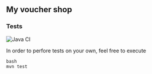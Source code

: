 ## My voucher shop

### Tests

![Java CI](https://github.com/Jobson13/ADSK_PP5_JK_2020/workflows/Java%20CI/badge.svg)

In order to perfore tests on your own, feel free to execute

```
bash
mvn test
```